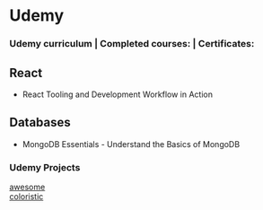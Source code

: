 # Udemy
### Udemy curriculum | Completed courses: | Certificates:

## React
- React Tooling and Development Workflow in Action

## Databases
- MongoDB Essentials - Understand the Basics of MongoDB

### Udemy Projects

[awesome](http://htmlpreview.github.io/?https://github.com/SonyaMoisset/Udemy/blob/master/awesome/index.html)<br>
[coloristic](http://htmlpreview.github.io/?https://github.com/SonyaMoisset/Udemy/blob/master/awesome/index.html)
